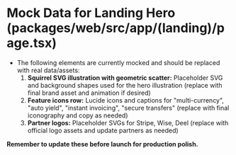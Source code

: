 # Mock Data for Landing Hero (packages/web/src/app/(landing)/page.tsx)

- The following elements are currently mocked and should be replaced with real data/assets:
  1. **Squirrel SVG illustration with geometric scatter:** Placeholder SVG and background shapes used for the hero illustration (replace with final brand asset and animation if desired)
  2. **Feature icons row:** Lucide icons and captions for "multi-currency", "auto yield", "instant invoicing", "secure transfers" (replace with final iconography and copy as needed)
  3. **Partner logos:** Placeholder SVGs for Stripe, Wise, Deel (replace with official logo assets and update partners as needed)

**Remember to update these before launch for production polish.** 
